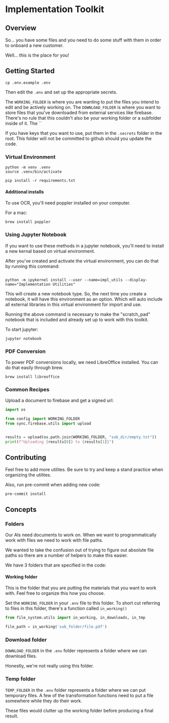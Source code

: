 # Implementation Toolkit

## Overview

So... you have some files and you need to do some stuff with them in order to onboard a new customer.

Well... this is the place for you!

## Getting Started

```commandline
cp .env.example .env
```

Then edit the `.env` and set up the appropriate secrets.

The `WORKING_FOLDER` is where you are wanting to put the files you intend to edit and be actively working on.
The `DOWNLOAD_FOLDER` is where you want to store files that you've downloaded from external services like firebase. There's no rule that this couldn't also be your working folder or a subfolder inside of it.
The ``

If you have keys that you want to use, put them in the `.secrets` folder in the root. This folder will not be committed to github should you update the code.

### Virtual Environment

```commandline
python -m venv .venv
source .venv/bin/activate

pip install -r requirements.txt
```

#### Additional installs

To use OCR, you'll need poppler installed on your computer.

For a mac:
```commandline
brew install poppler
```

### Using Jupyter Notebook

If you want to use these methods in a jupyter notebook, you'll need to install a new kernal based on virtual environment.

After you've created and activate the virtual environment, you can do that by running this command:

```commandline

python -m ipykernel install --user --name=impl_utils --display-name="Implementation Utilities"
```

This will create a new notebook type. So, the next time you create a notebook, it will have this environment as an option. Which will auto include all external libraries in this virtual environment for import and use.

Running the above command is necessary to make the "scratch_pad" notebook that is included and already set up to work with this toolkit.

To start jupyter:
```commandline
jupyter notebook
```


### PDF Conversion

To power PDF conversions locally, we need LibreOffice installed. You can do that easily through brew.

```commandline
brew install libreoffice
```


### Common Recipes

Upload a document to firebase and get a signed url:

```python
import os

from config import WORKING_FOLDER
from sync.firebase.utils import upload


results = upload(os.path.join(WORKING_FOLDER, "sub_dir/empty.txt"))
print(f"Uploading {results[0]} to {results[1]}")
```


## Contributing

Feel free to add more utilites. Be sure to try and keep a stand practice when organizing the utilites.

Also, run pre-commit when adding new code:

```commandline
pre-commit install
```

## Concepts

### Folders
Our AIs need documents to work on. When we want to programmatically work with files we need to work with file paths.

We wanted to take the confusion out of trying to figure out absolute file paths so there are a number of helpers to make this easier.

We have 3 folders that are specified in the code:

#### Working folder
This is the folder that you are putting the materials that you want to work with. Feel free to organize this how you choose.

Set the `WORKING_FOLDER` in your `.env` file to this folder. To short cut referring to files in this folder, there's a function called `in_working()`

```python
from file_system.utils import in_working, in_downloads, in_tmp

file_path = in_working('sub_folder/file.pdf')
```

### Download folder
`DOWNLOAD_FOLDER` in the `.env` folder represents a folder where we can download files.

Honestly, we're not really using this folder.

### Temp folder

`TEMP_FOLDER` in the `.env` folder represents a folder where we can put temporary files. A few of the transformation functions need to put a file somewhere while they do their work.

These files would clutter up the working folder before producing a final result.
